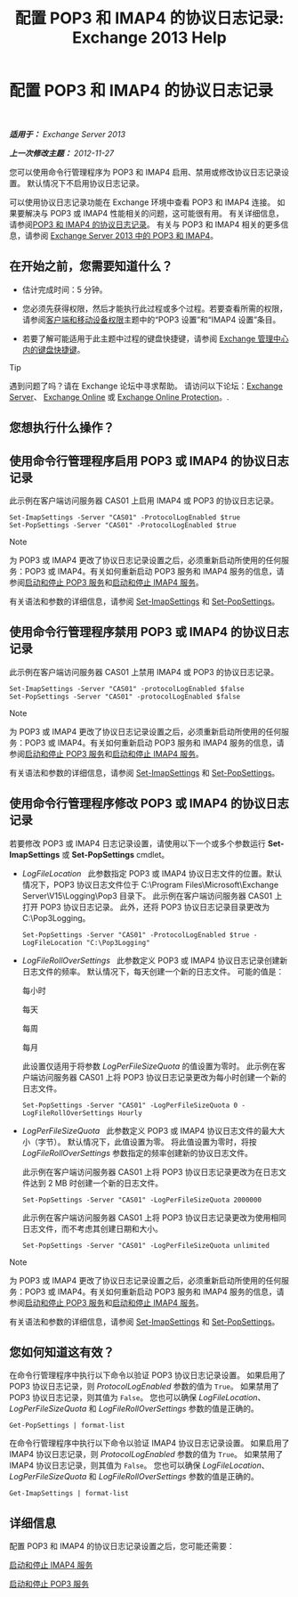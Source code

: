 ﻿---
title: '配置 POP3 和 IMAP4 的协议日志记录: Exchange 2013 Help'
TOCTitle: 配置 POP3 和 IMAP4 的协议日志记录
ms:assetid: 451b337b-cb6b-4460-8687-be0b19c469bc
ms:mtpsurl: https://technet.microsoft.com/zh-cn/library/Aa997690(v=EXCHG.150)
ms:contentKeyID: 50556560
ms.date: 01/11/2018
mtps_version: v=EXCHG.150
ms.translationtype: HT
---

# 配置 POP3 和 IMAP4 的协议日志记录

 

_**适用于：** Exchange Server 2013_

_**上一次修改主题：** 2012-11-27_

您可以使用命令行管理程序为 POP3 和 IMAP4 启用、禁用或修改协议日志记录设置。 默认情况下不启用协议日志记录。

可以使用协议日志记录功能在 Exchange 环境中查看 POP3 和 IMAP4 连接。 如果要解决与 POP3 或 IMAP4 性能相关的问题，这可能很有用。 有关详细信息，请参阅[POP3 和 IMAP4 的协议日志记录](protocol-logging-for-pop3-and-imap4-exchange-2013-help.md)。 有关与 POP3 和 IMAP4 相关的更多信息，请参阅 [Exchange Server 2013 中的 POP3 和 IMAP4](pop3-and-imap4-in-exchange-server-2013-exchange-2013-help.md)。

## 在开始之前，您需要知道什么？

  - 估计完成时间：5 分钟。

  - 您必须先获得权限，然后才能执行此过程或多个过程。若要查看所需的权限，请参阅[客户端和移动设备权限](clients-and-mobile-devices-permissions-exchange-2013-help.md)主题中的“POP3 设置”和“IMAP4 设置”条目。

  - 若要了解可能适用于此主题中过程的键盘快捷键，请参阅 [Exchange 管理中心内的键盘快捷键](keyboard-shortcuts-in-the-exchange-admin-center-exchange-online-protection-help.md)。

> [!tip]
> 遇到问题了吗？请在 Exchange 论坛中寻求帮助。 请访问以下论坛：<a href="https://go.microsoft.com/fwlink/p/?linkid=60612">Exchange Server</a>、 <a href="https://go.microsoft.com/fwlink/p/?linkid=267542">Exchange Online</a> 或 <a href="https://go.microsoft.com/fwlink/p/?linkid=285351">Exchange Online Protection</a>。.


## 您想执行什么操作？

## 使用命令行管理程序启用 POP3 或 IMAP4 的协议日志记录

此示例在客户端访问服务器 CAS01 上启用 IMAP4 或 POP3 的协议日志记录。

    Set-ImapSettings -Server "CAS01" -ProtocolLogEnabled $true
    Set-PopSettings -Server "CAS01" -ProtocolLogEnabled $true

> [!NOTE]
> 为 POP3 或 IMAP4 更改了协议日志记录设置之后，必须重新启动所使用的任何服务：POP3 或 IMAP4。有关如何重新启动 POP3 服务和 IMAP4 服务的信息，请参阅<a href="start-and-stop-the-pop3-services-exchange-2013-help.md">启动和停止 POP3 服务</a>和<a href="start-and-stop-the-imap4-services-exchange-2013-help.md">启动和停止 IMAP4 服务</a>。


有关语法和参数的详细信息，请参阅 [Set-ImapSettings](https://technet.microsoft.com/zh-cn/library/aa998252\(v=exchg.150\)) 和 [Set-PopSettings](https://technet.microsoft.com/zh-cn/library/aa997154\(v=exchg.150\))。

## 使用命令行管理程序禁用 POP3 或 IMAP4 的协议日志记录

此示例在客户端访问服务器 CAS01 上禁用 IMAP4 或 POP3 的协议日志记录。

    Set-ImapSettings -Server "CAS01" -protocolLogEnabled $false
    Set-PopSettings -Server "CAS01" -protocolLogEnabled $false

> [!NOTE]
> 为 POP3 或 IMAP4 更改了协议日志记录设置之后，必须重新启动所使用的任何服务：POP3 或 IMAP4。有关如何重新启动 POP3 服务和 IMAP4 服务的信息，请参阅<a href="start-and-stop-the-pop3-services-exchange-2013-help.md">启动和停止 POP3 服务</a>和<a href="start-and-stop-the-imap4-services-exchange-2013-help.md">启动和停止 IMAP4 服务</a>。


有关语法和参数的详细信息，请参阅 [Set-ImapSettings](https://technet.microsoft.com/zh-cn/library/aa998252\(v=exchg.150\)) 和 [Set-PopSettings](https://technet.microsoft.com/zh-cn/library/aa997154\(v=exchg.150\))。

## 使用命令行管理程序修改 POP3 或 IMAP4 的协议日志记录

若要修改 POP3 或 IMAP4 日志记录设置，请使用以下一个或多个参数运行 **Set-ImapSettings** 或 **Set-PopSettings** cmdlet。

  - *LogFileLocation*   此参数指定 POP3 或 IMAP4 协议日志文件的位置。默认情况下，POP3 协议日志文件位于 C:\\Program Files\\Microsoft\\Exchange Server\\V15\\Logging\\Pop3 目录下。 此示例在客户端访问服务器 CAS01 上打开 POP3 协议日志记录。 此外，还将 POP3 协议日志记录目录更改为 C:\\Pop3Logging。
    
        Set-PopSettings -Server "CAS01" -ProtocolLogEnabled $true -LogFileLocation "C:\Pop3Logging"

  - *LogFileRollOverSettings*   此参数定义 POP3 或 IMAP4 协议日志记录创建新日志文件的频率。 默认情况下，每天创建一个新的日志文件。 可能的值是：
    
    每小时
    
    每天
    
    每周
    
    每月
    
    此设置仅适用于将参数 *LogPerFileSizeQuota* 的值设置为零时。 此示例在客户端访问服务器 CAS01 上将 POP3 协议日志记录更改为每小时创建一个新的日志文件。
    
        Set-PopSettings -Server "CAS01" -LogPerFileSizeQuota 0 -LogFileRollOverSettings Hourly

  - *LogPerFileSizeQuota*   此参数定义 POP3 或 IMAP4 协议日志文件的最大大小（字节）。 默认情况下，此值设置为零。 将此值设置为零时，将按 *LogFileRollOverSettings* 参数指定的频率创建新的协议日志文件。
    
    此示例在客户端访问服务器 CAS01 上将 POP3 协议日志记录更改为在日志文件达到 2 MB 时创建一个新的日志文件。
    
        Set-PopSettings -Server "CAS01" -LogPerFileSizeQuota 2000000
    
    此示例在客户端访问服务器 CAS01 上将 POP3 协议日志记录更改为使用相同日志文件，而不考虑其创建日期和大小。
    
        Set-PopSettings -Server "CAS01" -LogPerFileSizeQuota unlimited

> [!NOTE]
> 为 POP3 或 IMAP4 更改了协议日志记录设置之后，必须重新启动所使用的任何服务：POP3 或 IMAP4。有关如何重新启动 POP3 服务和 IMAP4 服务的信息，请参阅<a href="start-and-stop-the-pop3-services-exchange-2013-help.md">启动和停止 POP3 服务</a>和<a href="start-and-stop-the-imap4-services-exchange-2013-help.md">启动和停止 IMAP4 服务</a>。


有关语法和参数的详细信息，请参阅 [Set-ImapSettings](https://technet.microsoft.com/zh-cn/library/aa998252\(v=exchg.150\)) 和 [Set-PopSettings](https://technet.microsoft.com/zh-cn/library/aa997154\(v=exchg.150\))。

## 您如何知道这有效？

在命令行管理程序中执行以下命令以验证 POP3 协议日志记录设置。 如果启用了 POP3 协议日志记录，则 *ProtocolLogEnabled* 参数的值为 `True`。 如果禁用了 POP3 协议日志记录，则其值为 `False`。 您也可以确保 *LogFileLocation*、*LogPerFileSizeQuota* 和 *LogFileRollOverSettings* 参数的值是正确的。

    Get-PopSettings | format-list

在命令行管理程序中执行以下命令以验证 IMAP4 协议日志记录设置。 如果启用了 IMAP4 协议日志记录，则 *ProtocolLogEnabled* 参数的值为 `True`。 如果禁用了 IMAP4 协议日志记录，则其值为 `False`。 您也可以确保 *LogFileLocation*、*LogPerFileSizeQuota* 和 *LogFileRollOverSettings* 参数的值是正确的。

    Get-ImapSettings | format-list

## 详细信息

配置 POP3 和 IMAP4 的协议日志记录设置之后，您可能还需要：

[启动和停止 IMAP4 服务](start-and-stop-the-imap4-services-exchange-2013-help.md)

[启动和停止 POP3 服务](start-and-stop-the-pop3-services-exchange-2013-help.md)

